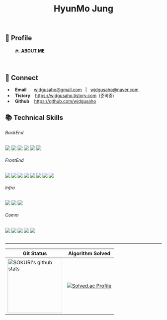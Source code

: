 <div align="center">

<h1> HyunMo Jung </h1>

</div>
<br />

## 👋 Profile

#### &nbsp; &nbsp; &nbsp; &nbsp; &nbsp; [ 🖱 &nbsp; ABOUT ME ](https://lacy-fact-e5f.notion.site/683732b00e184c4dac7f1b253c59f647)

<br />

## 🔗 Connect

- &nbsp; **Email** &nbsp;&nbsp; &nbsp; wjdgusaho@gmail.com &nbsp; | &nbsp; wjdgusaho@naver.com
- &nbsp; **Tistory** &nbsp;&nbsp; https://wjdgusaho.tistory.com &nbsp;(준비중)
- &nbsp; **Github** &nbsp;&nbsp; https://github.com/wjdgusaho
  <br />

## 📚 Technical Skills

###### BackEnd

<div align="left">
<img src="https://img.shields.io/badge/Spring-6DB33F?style=for-the-badge&logo=Spring&logoColor=white" />
<img src="https://img.shields.io/badge/SpringBoot-6DB33F?style=for-the-badge&logo=SpringBoot&logoColor=white" />
<img src="https://img.shields.io/badge/mysql-4479A1?style=for-the-badge&logo=mysql&logoColor=white" />
<img src="https://img.shields.io/badge/JPA-41454A?style=for-the-badge&logo=JPA&logoColor=white" />
<img src="https://img.shields.io/badge/QueryDsl-41454A?style=for-the-badge&logo=QueryDSl&logoColor=white" />
<img src="https://img.shields.io/badge/Mybatis-41454A?style=for-the-badge&logo=Mybatis&logoColor=white" />
</div>

###### FrontEnd

<div align="left">
<img src="https://img.shields.io/badge/React-61DAFB?style=for-the-badge&logo=React&logoColor=white" />
<img src="https://img.shields.io/badge/Vue.js-4FC08D?style=for-the-badge&logo=Vue.js&logoColor=white" />
<img src="https://img.shields.io/badge/TypeScript-3178C6?style=for-the-badge&logo=TypeScript&logoColor=white" />
<img src="https://img.shields.io/badge/VueX-41454A?style=for-the-badge&logo=VueX&logoColor=white" />
<img src="https://img.shields.io/badge/Recoil-3578E5?style=for-the-badge&logo=Recoil&logoColor=white" />
<img src="https://img.shields.io/badge/HTML5-E34F26?style=for-the-badge&logo=HTML5&logoColor=white" />
<img src="https://img.shields.io/badge/CSS3-1572B6?style=for-the-badge&logo=CSS3&logoColor=white" />
<img src="https://img.shields.io/badge/JavaScript-F7DF1E?style=for-the-badge&logo=JavaScript&logoColor=white" />
</div>

###### Infra

<div align="left">
<img src="https://img.shields.io/badge/Docker-2496ED?style=for-the-badge&logo=Docker&logoColor=white" />
<img src="https://img.shields.io/badge/Jenkins-D24939?style=for-the-badge&logo=Jenkins&logoColor=white" />
<img src="https://img.shields.io/badge/nginx-009639?style=for-the-badge&logo=nginx&logoColor=white" />
</div>

###### Comm

<div align="left">
<img src="https://img.shields.io/badge/Git-F05032?style=for-the-badge&logo=Git&logoColor=white" />
<img src="https://img.shields.io/badge/notion-000000?style=for-the-badge&logo=notion&logoColor=white" />
<img src="https://img.shields.io/badge/jira-0052CC?style=for-the-badge&logo=jira&logoColor=white" />
<img src="https://img.shields.io/badge/figma-F24E1E?style=for-the-badge&logo=figma&logoColor=white" />
<img src="https://img.shields.io/badge/erdCloude-AECBFA?style=for-the-badge&logo=erdCloude&logoColor=white" />
</div>
<br />
<hr/>

| Git Status                                                                                                                                                                                                                                                 | Algorithm Solved                                                                                                  |
| ---------------------------------------------------------------------------------------------------------------------------------------------------------------------------------------------------------------------------------------------------------- | ----------------------------------------------------------------------------------------------------------------- |
| <a href="https://github.com/imysh578"><img align="center" style="height:175px" src="https://github-readme-stats.vercel.app/api?username=wjdgusaho&show_icons=true&include_all_commits=true&theme=nord&hide_border=true" alt="SOKURI's github stats" /></a> | [![Solved.ac Profile](http://mazassumnida.wtf/api/v2/generate_badge?boj=wjdgusaho)](https://solved.ac/wjdgusaho/) |

<!--

<a href="https://github.com/imysh578"><img align="center" style="height:170px" src="https://github-readme-stats.vercel.app/api/top-langs/?username=wjdgusaho&layout=compact&theme=nord&hide_border=true" /></a>

**wjdgusaho/wjdgusaho** is a ✨ _special_ ✨ repository because its `README.md` (this file) appears on your GitHub profile.

Here are some ideas to get you started:

- 🔭 I’m currently working on ...
- 🌱 I’m currently learning ...
- 👯 I’m looking to collaborate on ...
- 🤔 I’m looking for help with ...
- 💬 Ask me about ...
- 📫 How to reach me: ...
- 😄 Pronouns: ...
- ⚡ Fun fact: ...
-->
